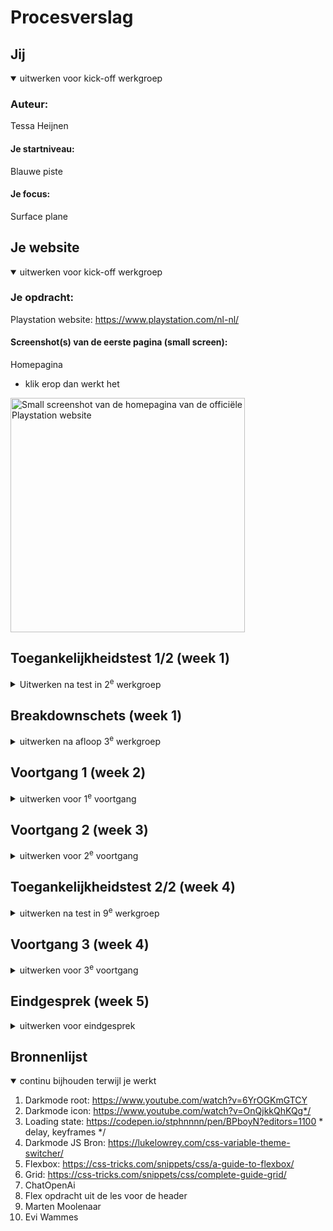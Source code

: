 # Procesverslag

## Jij

<details open>
  <summary>uitwerken voor kick-off werkgroep</summary>

  ### Auteur:
  Tessa Heijnen

  #### Je startniveau:
  Blauwe piste 

  #### Je focus:
  Surface plane
 
</details>





## Je website

<details open>
  <summary>uitwerken voor kick-off werkgroep</summary>

  ### Je opdracht:
  Playstation website: https://www.playstation.com/nl-nl/

  #### Screenshot(s) van de eerste pagina (small screen): 
  Homepagina
  - klik erop dan werkt het
  <img src="readme-images/screenshot-small-screen.pdf" width="375px" alt="Small screenshot van de homepagina van de officiële Playstation website">
 
</details>



## Toegankelijkheidstest 1/2 (week 1)

<details>
  <summary>Uitwerken na test in 2<sup>e</sup> werkgroep</summary>

  ### Bevindingen
  <img src="readme-images/WCAG/1.jpg" width="375px" alt="Pagina 1 WCAG Checklist">
  <img src="readme-images/WCAG/2.jpg" width="375px" alt="Pagina 2 WCAG Checklist">
  <img src="readme-images/WCAG/3.jpg" width="375px" alt="Pagina 3 WCAG Checklist">
  <img src="readme-images/WCAG/4.jpg" width="375px" alt="Pagina 4 WCAG Checklist">
  <img src="readme-images/WCAG/5.png" width="375px" alt="Pagina 5 WCAG Checklist">
  Lijst met bevindingen die in de screenreader test naar voren kwamen:
  - Content laad te snel bij startscherm slider: waardoor de Voice over nog niet klaar is met praten en dus niet uit kan praten omdat de volgende afbeelding met alt tekst al weer tevoorschijn komt. 
  - Alle letters gaan ook los door de screenreader en niet de woorden in het geheel. Dus eerst los en dan pas als geheel.
  - Lijstje met alle voordelen worden 1 voor 1 opgesomd plus alle vinkjes die erachter staan. Dat is misschien overbodig.
  Lijst met bevindingen die in de WCAG checklist test naar voren kwamen:
  - Valide code: meerdere errors, en paar foutmeldingen: Kan geen resource laden of 404 foutcode zonder info
  - Elke pagina heeft dezelfde titel alleen net wat anders. Dit is niet echt overzichtelijk.   
  - Sommige knoppen staan te dicht op elkaar. Anderzijds heb je ook knoppen die voldoende ruimte hebben. 
  - Text alternatives: ja maar het kan nog uitgebreider: voorbeeld: alt="Montage of Final Fantasy artwork from a variety of games in the series"
  - Niet duidelijk genoeg, een deel van de tekst staat erop. Het belangrijkste. Overbodige info wordt weggelaten
  - Sommige onderdelen kunnen op pauze gezet worden: voorbeeld: videos met pauze knop. Maar niet automatische afgespeeld media zoals een carrousel. 
  - Zie meer bevindingen in de WCAG checklist

</details>



## Breakdownschets (week 1)

<details>
  <summary>uitwerken na afloop 3<sup>e</sup> werkgroep</summary>

  ### de hele pagina: 
  <img src="readme-images/breakdown-all.jpg" width="375px" alt="breakdown van de hele pagina">

  ### dynamisch deel (bijv menu): 
  <img src="readme-images/breakdown-dyna.jpg" width="375px" alt="breakdown van een dynamisch deel">

</details>





## Voortgang 1 (week 2)

<details>
  <summary>uitwerken voor 1<sup>e</sup> voortgang</summary>

  ### Stand van zaken
  - Dit ging goed: Door de breakdown schets had ik een duidelijk beeld hoe ik m'n html moest opbouwen. Dus dit ging goed
  - Dit was lastig: Allereerst ben ik begonnen met het maken van de slider, die je gelijk ziet als je de pagina laad. Ik wist niet goed hoe ik moest beginnen. Of hoe ik de li's zo kreeg dat van de 6 afbeelingen. De eerste 3 zichtbaar zijn op het scherm en de overige 3 erbuiten vallen. 

<img src="readme-images/voortgang-01-voorbeeld.png" width="375px" alt="Pagina 1 WCAG Checklist">
<img src="readme-images/voortgang-01-code.png" width="375px" alt="Pagina 1 WCAG Checklist">

  ### Agenda voor meeting
  samen met je groepje opstellen

  - Bespreken: header en slider
  - Afmaken: de slider wil ik zo maken dat het qua positite goed staat en dat je er doorheen kunt scrollen
  - Als er nog tijd is: Als ik nog tijd heb wil ik er ook voor zorgen dat je oneindig door de slider heen kunt scrollen

  ### Verslag van meeting
 De uitkomsten van de meeting

  - Voor nu: de de header en slider even overslaan en doorgaan met de rest van de website. 
  - De slider zou ik kunnen maken dmv van data id's. 
  - Zorg ervoor dat elke section begint met een h2. 
  - Je kan met grid er dan voor zorgen dat de h2 bijvoorbeeld wel weer als 2de in de row/rij komt.

</details>



## Voortgang 2 (week 3)

<details>
  <summary>uitwerken voor 2<sup>e</sup> voortgang</summary>

  ### Stand van zaken
 - Tijdens dit voortgangsgesprek was ik bezig met de .DezeMaand section. 
 - Wat hier goed aan ging was het positioneren van de h2, p, button en ul. Alles staat onder elkaar en de li bevat enkel een img en p tekst waardoor het makkelijk was om dit op de goed eplek te krijgen. 
  - Dit was lastig: Wat er lastig was aan dit onderdeel was de gradient. Dit heb ik uiteindelijk weten op te lossen met een div. Ik had al een vermoeden dat dit met een div gedaan moest worden maar dat stelde ik uit aangezien de quote luid: "Geen Divs". Ik had namelijk eerst van die div een section gemaakt maar die kon ik niet opvullen met een kleur aangezien er niks inzat. 


  ### Agenda voor meeting
 De uitkomsten van de meeting

  - Bespreken: Hoe ik de gradient kan krijgen onder de tekst
  - Afmaken: Gradient onder de tekst krijgen
  - Als er nog tijd is: vragen hoe je tekst binnen de container gecentreerd kan positioneren

  ### Verslag van meeting
  Hier na afloop snel de uitkomsten van de meeting vastleggen

  - Align-text: center. 
  - Gebruik een div en geef deze de linear gradient. Die twee kleur waardes heeft van kleur 1 naar transparant. Zodat het doorzichtig word. 

</details>





## Toegankelijkheidstest 2/2 (week 4)

<details>
  <summary>uitwerken na test in 9<sup>e</sup> werkgroep</summary>

  ### Bevindingen
  <img src="readme-images/WCAG/1.jpg" width="375px" alt="Pagina 1 WCAG Checklist">
  <img src="readme-images/WCAG/2.jpg" width="375px" alt="Pagina 2 WCAG Checklist">
  <img src="readme-images/WCAG/3.jpg" width="375px" alt="Pagina 3 WCAG Checklist">
  <img src="readme-images/WCAG/4.jpg" width="375px" alt="Pagina 4 WCAG Checklist">
  <img src="readme-images/WCAG/5.jpg" width="375px" alt="Pagina 5 WCAG Checklist">

  Toen ik mijn website ging testen was heel veel nog niet klaar.
  Maar wat ik heb aangepast is: 
  - Dark-modus toegevoegd want dat heb de playstation website niet
  - De slider aan de bovenkant van de pagina speelt nu niet meer automatisch af. Dit is beter voor screenreader zodat de tekst niet halverwege onderbroken wordt 
  - Wat content gerelateerde elementen zoals het twitter en x logo: Wees consistent 
  - Onderaan de footer: zat er op de orginele website een overlapping in tekst omdat deze te lang was maar dat heb ik weggehaald door de tekst onder elkaar te plaatsen. 

  Zie overige bevindingen in de documentatie staan.

</details>





## Voortgang 3 (week 4)

<details>
  <summary>uitwerken voor 3<sup>e</sup> voortgang</summary>

  ### Stand van zaken
  - Wat hier goed aan ging was dat ik het voor elkaar had gekregen om de slider alsnog te laten scrollen in een loop.
  - Dit was lastig: alle verschillende onderdelen in de li positioneren met grid.


  ### Agenda voor meeting
  De uitkomsten van de meeting

  - Bespreken: Alle verschillende onderdelen in de li positioneren met grid.
  - Afmaken: Alle verschillende onderdelen in de li positioneren met grid.
  - Als er nog tijd is: Nog meer grid gerealateerde vragen. Sommige sections moeten een grid hebben en wat is dan het beste om neer te zetten bij grid-template-row: 1fr of auto / 2em of ?

  ### Verslag van meeting
  hier na afloop snel de uitkomsten van de meeting vastleggen

  - gebruik max-content bij het instellen van het grid. Hierdoor neemt de row de hoogte aan van het element dat erin zit.
  - Ging minder goed: Alleen ik had ook na het gesprek dit toegepast maar ik had een div die een hogere waarde qua hoogte had als de p die bovenop de div stond waardoor de hoogte van de row de waarde van de div overnam ipv de tekst. Uiteindelijk ben ik erachter gekomen dat je de container dan een position:relative moet geven zodat je aan de div position: absolute kan geven zodat de tekst-hoogte wordt overgenomen door de row.

</details>





## Eindgesprek (week 5)

<details>
  <summary>uitwerken voor eindgesprek</summary>

  ### Je uitkomst - karakteristiek screenshots:
  <img src="readme-images/mijnwebsite.png" width="375px" alt="De website die ik nagemaakt heb van Playstation">


  ### Dit ging goed/Heb ik geleerd: 
  - Ik heb geleerd hoe je met grid moet werken.
  - En dat je alle onderdelen die binnen het grid vallen wel moet benoemen anders nemen ze zelf een eigen plaats in. 
   <img src="readme-images/grid.png" width="375px" alt="top">
  
  - Ik heb geleerd hoe je animaties kan maken dmv keyframes
   <img src="readme-images/animatie.png" width="375px" alt="top">
   <video autoplay loop muted> <source src="readme-images/animatie.mov" width="375px" type="video/mp4">
   
  - Ik heb geleerd hoe je :root kan gebruiken
  - En hoe je de :root kan gebruiken voor dark-modus
  <img src="readme-images/root.png.png" width="375px" alt="top">
  
  - Ik heb geleerd hoe je een svg kan animeren
   <video autoplay loop muted> <source src="readme-images/instaAnimatie.mov.mov" width="375px" type="video/mp4">
  
  - Het Social media gedeelte ging goed want het was aan het einde van de website dus toen wist ik hoe grid werkte
  <img src="readme-images/socialmedia.png" width="375px" alt="bummer">
  - Dit geldt hetzelfde voor de .Clothing section. Hierdoor ging het toepassen van het grid op de kleding groepen snel. 
  <img src="readme-images/clothing.png" width="375px" alt="bummer">
  - Het maken van de .playstationStore section was makkelijk omdat er weinig onderdelen in de sectie zitten.
  <img src="readme-images/psstore.png" width="375px" alt="bummer">

  <img src="readme-images/dummy-plaatje.jpg" width="375px" alt="top">


  ### Dit was lastig/Is niet gelukt:
  - Het maken van een carroussel waarbij je op de knoppen kunt klikken om naar het debtreffende plaatje te gaan. 
  De CSS had ik op orde alleen ik moest de actie nog voor elkaar krijgen. Ik weet inmiddels ongeveer hoe het moet alleen ik had geen tijd meer om dit uit te voeren. Het had gekund dmv van een id te koppelen aan de afbeeling en een data-id aan de bijhorende button. 
  <img src="readme-images/data-id.png" width="375px" alt="bummer">
  <img src="readme-images/pspluscode.png.png" width="375px" alt="bummer">

  - In het begin had ik wat moeite met grid maar nadat ik dit meerdere keren heb gedaan, werd het steeds makkelijker.
  - Oom heb ik lopen struggelen met de slider aan de bovenkant van mn pagina en de bijhorende grid. Dit kwam omdat het gewoon heel veel verschillende onderdelen waren die gepositioneerd moest worden. Dus het was heel veel code waardoor ik soms het overzicht kwijt raaktte. 

- bijna elk onderdeel was lastig, het lukt niet in 1x maar uitiendelijk lukt het wel.


  
</details>



## Bronnenlijst

<details open>
  <summary>continu bijhouden terwijl je werkt</summary>

  1. Darkmode root: https://www.youtube.com/watch?v=6YrOGKmGTCY
  2. Darkmode icon: https://www.youtube.com/watch?v=OnQjkkQhKQg*/
  3. Loading state: https://codepen.io/stphnnnn/pen/BPboyN?editors=1100 * delay, keyframes */
  4. Darkmode JS Bron: https://lukelowrey.com/css-variable-theme-switcher/
  5. Flexbox: https://css-tricks.com/snippets/css/a-guide-to-flexbox/
  6. Grid: https://css-tricks.com/snippets/css/complete-guide-grid/
  7. ChatOpenAi
  8. Flex opdracht uit de les voor de header
  9. Marten Moolenaar
  10. Evi Wammes



</details>